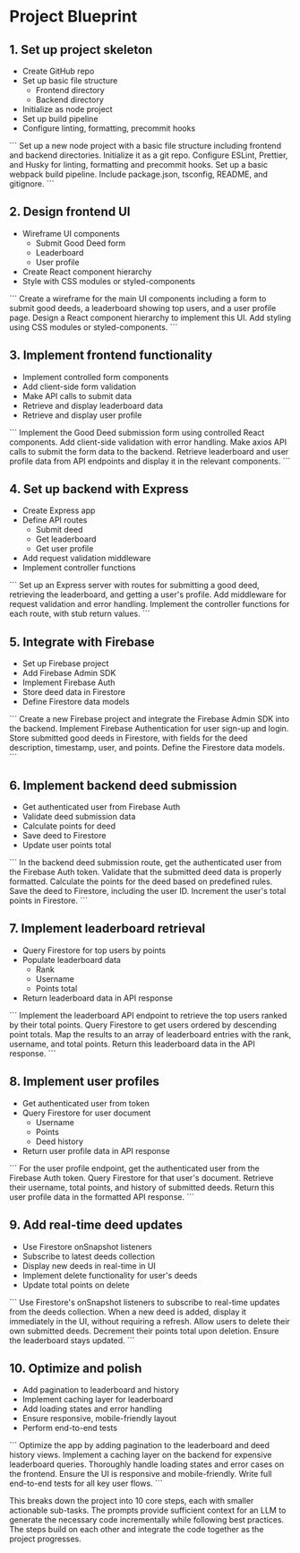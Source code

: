 # Project Blueprint

## 1. Set up project skeleton 
- Create GitHub repo
- Set up basic file structure
  - Frontend directory 
  - Backend directory
- Initialize as node project
- Set up build pipeline
- Configure linting, formatting, precommit hooks
<prompt>
```
Set up a new node project with a basic file structure including frontend and backend directories. Initialize it as a git repo. Configure ESLint, Prettier, and Husky for linting, formatting and precommit hooks. Set up a basic webpack build pipeline. Include package.json, tsconfig, README, and gitignore.
```
</prompt>

## 2. Design frontend UI 
- Wireframe UI components
  - Submit Good Deed form
  - Leaderboard
  - User profile 
- Create React component hierarchy
- Style with CSS modules or styled-components
<prompt> 
```
Create a wireframe for the main UI components including a form to submit good deeds, a leaderboard showing top users, and a user profile page. Design a React component hierarchy to implement this UI. Add styling using CSS modules or styled-components. 
```
</prompt>

## 3. Implement frontend functionality
- Implement controlled form components 
- Add client-side form validation
- Make API calls to submit data
- Retrieve and display leaderboard data
- Retrieve and display user profile
<prompt>
```
Implement the Good Deed submission form using controlled React components. Add client-side validation with error handling. Make axios API calls to submit the form data to the backend. Retrieve leaderboard and user profile data from API endpoints and display it in the relevant components.  
```
</prompt>

## 4. Set up backend with Express
- Create Express app
- Define API routes 
  - Submit deed
  - Get leaderboard
  - Get user profile
- Add request validation middleware 
- Implement controller functions
<prompt>
```
Set up an Express server with routes for submitting a good deed, retrieving the leaderboard, and getting a user's profile. Add middleware for request validation and error handling. Implement the controller functions for each route, with stub return values.
```  
</prompt>

## 5. Integrate with Firebase
- Set up Firebase project
- Add Firebase Admin SDK 
- Implement Firebase Auth
- Store deed data in Firestore
- Define Firestore data models
<prompt>
```
Create a new Firebase project and integrate the Firebase Admin SDK into the backend. Implement Firebase Authentication for user sign-up and login. Store submitted good deeds in Firestore, with fields for the deed description, timestamp, user, and points. Define the Firestore data models.
```
</prompt>

## 6. Implement backend deed submission 
- Get authenticated user from Firebase Auth
- Validate deed submission data
- Calculate points for deed
- Save deed to Firestore
- Update user points total
<prompt>
```
In the backend deed submission route, get the authenticated user from the Firebase Auth token. Validate that the submitted deed data is properly formatted. Calculate the points for the deed based on predefined rules. Save the deed to Firestore, including the user ID. Increment the user's total points in Firestore.
```
</prompt>

## 7. Implement leaderboard retrieval
- Query Firestore for top users by points 
- Populate leaderboard data
  - Rank
  - Username
  - Points total
- Return leaderboard data in API response
<prompt>
```
Implement the leaderboard API endpoint to retrieve the top users ranked by their total points. Query Firestore to get users ordered by descending point totals. Map the results to an array of leaderboard entries with the rank, username, and total points. Return this leaderboard data in the API response.  
```
</prompt>

## 8. Implement user profiles
- Get authenticated user from token
- Query Firestore for user document 
  - Username
  - Points 
  - Deed history
- Return user profile data in API response
<prompt>
```
For the user profile endpoint, get the authenticated user from the Firebase Auth token. Query Firestore for that user's document. Retrieve their username, total points, and history of submitted deeds. Return this user profile data in the formatted API response.
```  
</prompt>

## 9. Add real-time deed updates
- Use Firestore onSnapshot listeners 
- Subscribe to latest deeds collection
- Display new deeds in real-time in UI
- Implement delete functionality for user's deeds
- Update total points on delete
<prompt>
```
Use Firestore's onSnapshot listeners to subscribe to real-time updates from the deeds collection. When a new deed is added, display it immediately in the UI, without requiring a refresh. Allow users to delete their own submitted deeds. Decrement their points total upon deletion. Ensure the leaderboard stays updated.
```
</prompt>

## 10. Optimize and polish
- Add pagination to leaderboard and history
- Implement caching layer for leaderboard
- Add loading states and error handling
- Ensure responsive, mobile-friendly layout 
- Perform end-to-end tests
<prompt>
```
Optimize the app by adding pagination to the leaderboard and deed history views. Implement a caching layer on the backend for expensive leaderboard queries. Thoroughly handle loading states and error cases on the frontend. Ensure the UI is responsive and mobile-friendly. Write full end-to-end tests for all key user flows.
```
</prompt>

This breaks down the project into 10 core steps, each with smaller actionable sub-tasks. The prompts provide sufficient context for an LLM to generate the necessary code incrementally while following best practices. The steps build on each other and integrate the code together as the project progresses.
